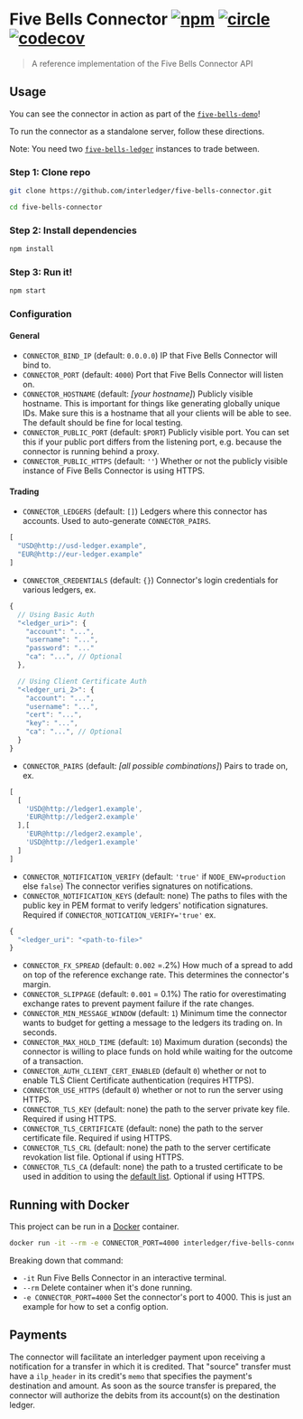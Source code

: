 # Five Bells Connector [![npm][npm-image]][npm-url] [![circle][circle-image]][circle-url] [![codecov][codecov-image]][codecov-url]

[npm-image]: https://img.shields.io/npm/v/five-bells-connector.svg?style=flat
[npm-url]: https://npmjs.org/package/five-bells-connector
[circle-image]: https://circleci.com/gh/interledger/five-bells-connector.svg?style=shield
[circle-url]: https://circleci.com/gh/interledger/five-bells-connector
[codecov-image]: https://codecov.io/gh/interledger/five-bells-connector/branch/master/graph/badge.svg
[codecov-url]: https://codecov.io/gh/interledger/five-bells-connector

> A reference implementation of the Five Bells Connector API

## Usage

You can see the connector in action as part of the [`five-bells-demo`](https://github.com/interledger/five-bells-demo)!

To run the connector as a standalone server, follow these directions.

Note: You need two [`five-bells-ledger`](https://github.com/interledger/five-bells-ledger) instances to trade between.

### Step 1: Clone repo

``` sh
git clone https://github.com/interledger/five-bells-connector.git

cd five-bells-connector
```
### Step 2: Install dependencies

``` sh
npm install
```

### Step 3: Run it!

``` sh
npm start
```

### Configuration

#### General

* `CONNECTOR_BIND_IP` (default: `0.0.0.0`) IP that Five Bells Connector will bind to.
* `CONNECTOR_PORT` (default: `4000`) Port that Five Bells Connector will listen on.
* `CONNECTOR_HOSTNAME` (default: *[your hostname]*) Publicly visible hostname. This is important for things like generating globally unique IDs. Make sure this is a hostname that all your clients will be able to see. The default should be fine for local testing.
* `CONNECTOR_PUBLIC_PORT` (default: `$PORT`) Publicly visible port. You can set this if your public port differs from the listening port, e.g. because the connector is running behind a proxy.
* `CONNECTOR_PUBLIC_HTTPS` (default: `''`) Whether or not the publicly visible instance of Five Bells Connector is using HTTPS.

#### Trading

* `CONNECTOR_LEDGERS` (default: `[]`) Ledgers where this connector has accounts. Used to auto-generate `CONNECTOR_PAIRS`.
```js
[
  "USD@http://usd-ledger.example",
  "EUR@http://eur-ledger.example"
]
```
* `CONNECTOR_CREDENTIALS` (default: `{}`) Connector's login credentials for various ledgers, ex.
```js
{
  // Using Basic Auth
  "<ledger_uri>": {
    "account": "...",
    "username": "...",
    "password": "..."
    "ca": "...", // Optional
  },

  // Using Client Certificate Auth
  "<ledger_uri_2>": {
    "account": "...",
    "username": "...",
    "cert": "...",
    "key": "...",
    "ca": "...", // Optional
  }
}
```
* `CONNECTOR_PAIRS` (default: *[all possible combinations]*) Pairs to trade on, ex.
```js
[
  [
    'USD@http://ledger1.example',
    'EUR@http://ledger2.example'
  ],[
    'EUR@http://ledger2.example',
    'USD@http://ledger1.example'
  ]
]
```

* `CONNECTOR_NOTIFICATION_VERIFY` (default: `'true'` if `NODE_ENV=production` else `false`) The connector verifies  signatures on notifications.
* `CONNECTOR_NOTIFICATION_KEYS` (default: none) The paths to files with the public key in PEM format to verify ledgers' notification signatures. Required if `CONNECTOR_NOTICATION_VERIFY='true'`
ex.
```js
{
  "<ledger_uri": "<path-to-file>"
}
```

* `CONNECTOR_FX_SPREAD` (default: `0.002` =.2%) How much of a spread to add on top of the reference exchange rate. This determines the connector's margin.
* `CONNECTOR_SLIPPAGE` (default: `0.001` = 0.1%) The ratio for overestimating exchange rates to prevent payment failure if the rate changes.
* `CONNECTOR_MIN_MESSAGE_WINDOW` (default: `1`) Minimum time the connector wants to budget for getting a message to the ledgers its trading on. In seconds.
* `CONNECTOR_MAX_HOLD_TIME` (default: `10`) Maximum duration (seconds) the connector is willing to place funds on hold while waiting for the outcome of a transaction.
* `CONNECTOR_AUTH_CLIENT_CERT_ENABLED` (default `0`) whether or not to enable TLS Client Certificate authentication (requires HTTPS).
* `CONNECTOR_USE_HTTPS` (default `0`) whether or not to run the server using HTTPS.
* `CONNECTOR_TLS_KEY` (default: none) the path to the server private key file. Required if using HTTPS.
* `CONNECTOR_TLS_CERTIFICATE` (default: none) the path to the server certificate file. Required if using HTTPS.
* `CONNECTOR_TLS_CRL` (default: none) the path to the server certificate revokation list file. Optional if using HTTPS.
* `CONNECTOR_TLS_CA` (default: none) the path to a trusted certificate to be used in addition to using the [default list](https://github.com/nodejs/node/blob/v4.3.0/src/node_root_certs.h). Optional if using HTTPS.

## Running with Docker

This project can be run in a [Docker](https://www.docker.com/) container.


``` sh
docker run -it --rm -e CONNECTOR_PORT=4000 interledger/five-bells-connector
```

Breaking down that command:

* `-it` Run Five Bells Connector in an interactive terminal.
* `--rm` Delete container when it's done running.
* `-e CONNECTOR_PORT=4000` Set the connector's port to 4000. This is just an example for how to set a config option.

## Payments

The connector will facilitate an interledger payment upon receiving a notification for a transfer in which it is credited. That "source" transfer must have a `ilp_header` in its credit's `memo` that specifies the payment's destination and amount.
As soon as the source transfer is prepared, the connector will authorize the debits from its account(s) on the destination ledger.
